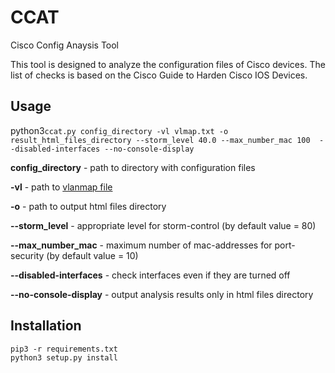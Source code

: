 # CCAT
Cisco Config Anaysis Tool

This tool is designed to analyze the configuration files of Cisco devices. The list of checks is based on the Cisco Guide to Harden Cisco IOS Devices.

## Usage  

python3`ccat.py config_directory -vl vlmap.txt -o result_html_files_directory --storm_level 40.0 --max_number_mac 100  --disabled-interfaces --no-console-display` 

**config_directory** - path to directory with configuration files

**-vl** - path to [vlanmap file](https://github.com/cisco-config-analysis-tool/ccat/wiki/Vlanmap-file)

**-o** - path to output html files directory

**--storm_level** - appropriate level for storm-control (by default value = 80)

**--max_number_mac** - maximum number of mac-addresses for port-security (by default value = 10)

**--disabled-interfaces** - check interfaces even if they are turned off

**--no-console-display** - output analysis results only in html files directory

## Installation  

`pip3 -r requirements.txt`  
`python3 setup.py install`  
